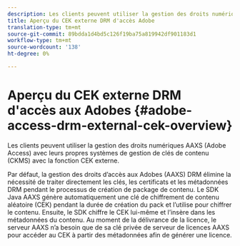 ```yaml
---
description: Les clients peuvent utiliser la gestion des droits numériques AAXS (Adobe Access) avec leurs propres systèmes de gestion de clés de contenu (CKMS) avec la fonction CEK externe.
title: Aperçu du CEK externe DRM d'accès Adobe
translation-type: tm+mt
source-git-commit: 89bdda1d4bd5c126f19ba75a819942df901183d1
workflow-type: tm+mt
source-wordcount: '138'
ht-degree: 0%

---
```



# Aperçu du CEK externe DRM d&#39;accès aux Adobes {#adobe-access-drm-external-cek-overview}

Les clients peuvent utiliser la gestion des droits numériques AAXS (Adobe Access) avec leurs propres systèmes de gestion de clés de contenu (CKMS) avec la fonction CEK externe.

Par défaut, la gestion des droits d’accès aux Adobes (AAXS) DRM élimine la nécessité de traiter directement les clés, les certificats et les métadonnées DRM pendant le processus de création de package de contenu. Le SDK Java AAXS génère automatiquement une clé de chiffrement de contenu aléatoire (CEK) pendant la durée de création du pack et l’utilise pour chiffrer le contenu. Ensuite, le SDK chiffre le CEK lui-même et l’insère dans les métadonnées du contenu. Au moment de la délivrance de la licence, le serveur AAXS n’a besoin que de sa clé privée de serveur de licences AAXS pour accéder au CEK à partir des métadonnées afin de générer une licence.

